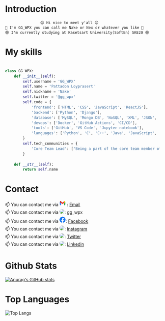 # Introduction

                    😊 Hi nice to meet y'all 😊                 
    🤗 I'm GG_WPX you can call me Nake or Nex or whatever you like 🤗 
    😎 I'm currently studying at Kasetsart University(SoftEn) SKE20 😎

# My skills

```python

class GG_WPX:
    def __init__(self):
        self.username = 'GG_WPX'
        self.name = 'Pattadon Loyprasert'
        self.nickname = 'Nake'
        self.twitter = '@gg_wpx'
        self.code = {
            'frontend': ['HTML', 'CSS', 'JavaScript', 'ReactJS'],
            'backend': ['Python', 'Django'],
            'database': ['MySQL', 'Mongo DB', 'NoSQL', 'XML', 'JSON', 'CSV'],
            'devops': ['Docker', 'GitHub Actions', 'CI/CD'],
            'tools': ['GitHub', 'VS Code', 'Jupyter notebook'],
            'languages': ['Python', 'C', 'C++', 'Java', 'JavaScript', 'HTML', 'CSS'],
        }
        self.tech_communities = {
            'Core Team Lead': ['Being a part of the core team member of the Developer Student Club KU'], 
        }

    def __str__(self):
        return self.name
```

# Contact
    
📫 You can contact me via <img src="https://raw.githubusercontent.com/github/explore/8f19e4dbbf13418dc1b1d58bb265953553c15a46/topics/gmail/gmail.png" style="height: 20px; border-radius:10px "> : <a href=mailto:pattadon2546pn@gmail.com>Email</a> <br>
📫 You can contact me via <img src="https://avatars.githubusercontent.com/u/1965106?s=280&v=4" style="height: 20px; border-radius:10px">: gg_wpx<br>
📫 You can contact me via <img src="https://raw.githubusercontent.com/github/explore/9adcff6afda303fb7fcead92954bad819fa7a4bd/topics/facebook/facebook.png" style="height: 20px; border-radius:10px">: [Facebook](https://www.facebook.com/nakenat12)<br>
📫 You can contact me via <img src="https://user-images.githubusercontent.com/24403355/33800842-566c09d8-dd17-11e7-88ff-be7f30481d67.png" style="height: 20px; border-radius:10px">: [Instagram](https://www.instagram.com/nnake_pd/)<br>
📫 You can contact me via <img src="https://raw.githubusercontent.com/gist/mindplay-dk/56a9e2ada89b1fc8c7834c8c18b37904/raw/563036ceb5ee8a31b7a828c33b11ba7088340e29/twitter.svg" style="height: 20px; border-radius:10px">: [Twitter](https://twitter.com/gg_wpx)<br>
📫 You can contact me via <img src="https://user-images.githubusercontent.com/99184393/188185026-93637cf8-67e9-439a-b33a-6feba7b8bd21.png" style="height: 20px; border-radius:10px">: [Linkedin](https://www.linkedin.com/in/pattadon-loyprasert-494496244/)<br>


# Github Stats

 [![Anurag's GitHub stats](https://github-readme-stats.vercel.app/api?username=GGWPXXXX&show_icons=true&theme=highcontrast)](https://github.com/anuraghazra/github-readme-stats)

 # Top Languages
 ![Top Langs](https://github-readme-stats.vercel.app/api/top-langs/?username=GGWPXXXX&layout=compact&theme=highcontrast)